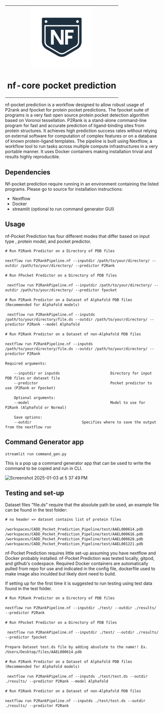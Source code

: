<table align="center">
  <tr>
    <td align="center">
      <img src="https://github.com/FrederickMappin/CADD_Pocket_Prediction_Pipeline/blob/main/image1.png" alt="Centered image" />
      <br/>
      <h1>nf-core pocket prediction</h1>
    </td>
  </tr>
</table>


nf-pocket prediction is a workflow designed to allow robust usage of P2rank and fpocket for protein pocket predictions. The fpocket suite of programs is a very fast open source protein pocket detection algorithm based on Voronoi tessellation. P2Rank is a stand-alone command-line program for fast and accurate prediction of ligand-binding sites from protein structures. It achieves high prediction success rates without relying on external software for computation of complex features or on a database of known protein-ligand templates.
The pipeline is built using Nextflow, a workflow tool to run tasks across multiple compute infrastructures in a very portable manner. It uses Docker containers making installation trivial and results highly reproducible. 

## Dependencies 
Nf-pocket prediction require running in an environment containing the listed programs. Please go to source for installation instructions:
- Nextflow
- Docker
- streamlit (optional to run command generator GUI)  

## Usage 


nf-Pocket Prediction has four different modes that differ based on input type , protein model, and pocket predictor. 

```
# Run P2Rank Predictor on a Directory of PDB files 

nextflow run P2RankPipeline.nf --inputdir /path/to/your/directory/ --outdir /path/to/your/directory/ --predictor P2Rank 

# Run FPocket Predictor on a Directory of PDB files 

 nextflow run P2RankPipeline.nf --inputdir /path/to/your/directory/ --outdir /path/to/your/directory/ --predictor fpocket 

# Run P2Rank Predictor on a Dataset of Alphafold PDB files (Recommended for Alphafold models)

 nextflow run P2RankPipeline.nf --inputds /path/to/your/directory/file.ds --outdir /path/to/your/directory/ --predictor P2Rank --model Alphafold

# Run P2Rank Predictor on a Dataset of non-Alphafold PDB files 

nextflow run P2RankPipeline.nf --inputds /path/to/your/directory/file.ds --outdir /path/to/your/directory/ --predictor P2Rank

Required arguments:

    --inputdir or inputds                       Directory for input PDB files or dataset file
    --predictor                                 Pocket predictor to use (P2Rank or Fpocket)

    Optional arguments:
    --model                                     Model to use for P2Rank (Alphafold or Normal)

    Save options:
    --outdir                       Specifies where to save the output from the nextflow run
```

## Command Generator app

 ```
streamlit run command_gen.py
```
This is a pop up a command generator app that can be used to write the command to be copied and run in CLI.

<img width="333" alt="Screenshot 2025-01-03 at 5 37 49 PM" src="https://github.com/user-attachments/assets/f347020e-030e-41fd-b47c-3c550b9daafe" />




## Testing and set-up 

Dataset files "file.ds" require that the absolute path be used, an example file can be found in the test folder:

```
# no header => dataset contains list of protein files

/workspaces/CADD_Pocket_Prediction_Pipeline/test/AAEL000614.pdb
/workspaces/CADD_Pocket_Prediction_Pipeline/test/AAEL000616.pdb
/workspaces/CADD_Pocket_Prediction_Pipeline/test/AAEL000628.pdb
/workspaces/CADD_Pocket_Prediction_Pipeline/test/AAEL001221.pdb

```

nf-Pocket Prediction requires little set-up assuming you have nextflow and Docker probably installed. nf-Pocket Prediction was tested locally, gitpod, and github's codespace. Required Docker containers are automatically pulled from repo for use and indicated in the config file, dockerfile used to make image also inculded but likely dont need to build. 

If setting up for the first time it is suggested to run testing using test data found in the test folder.

```
# Run P2Rank Predictor on a Directory of PDB files 

nextflow run P2RankPipeline.nf --inputdir ./test/ --outdir ./results/ --predictor P2Rank 

# Run FPocket Predictor on a Directory of PDB files 

 nextflow run P2RankPipeline.nf --inputdir ./test/ --outdir ./results/ --predictor fpocket

Prepare Dataset test.ds file by adding absolute to the name!! Ex. /Users/Desktop/files/AAEL000614.pdb

# Run P2Rank Predictor on a Dataset of Alphafold PDB files (Recommended for Alphafold models)

 nextflow run P2RankPipeline.nf --inputds ./test/test.ds --outdir ./results/ --predictor P2Rank --model Alphafold

# Run P2Rank Predictor on a Dataset of non-Alphafold PDB files 

nextflow run P2RankPipeline.nf --inputds ./test/test.ds --outdir ./results/ --predictor P2Rank
```
